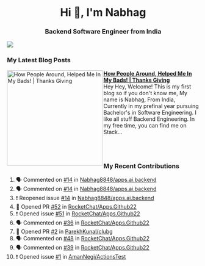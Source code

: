  
<h1 align="center">Hi 👋, I'm Nabhag</h1>
<h3 align="center">Backend Software Engineer from India</h3>

<img src="Twitter header - 2.png"/>

### My Latest Blog Posts 
<!-- HASHNODE_BLOG:START -->
<p align="left">
<a href="https://nabhagmotivaras.hashnode.dev//experience-2022" title="How People Around, Helped Me In My Bads!  | Thanks Giving"><img src="https://cdn.hashnode.com/res/hashnode/image/stock/unsplash/d1956810eb099b7959df44d932fa9fe4.jpeg" alt="How People Around, Helped Me In My Bads!  | Thanks Giving" width="250px" align="left" /></a>
<a href="https://nabhagmotivaras.hashnode.dev//experience-2022" title="How People Around, Helped Me In My Bads!  | Thanks Giving"><strong>How People Around, Helped Me In My Bads!  | Thanks Giving</strong></a>
<br/> Hey Hey, Welcome! This is my first blog so if you don't know me, My name is Nabhag, From India, Currently in my prefinal year pursuing Bachelor's in Software Engineering. I like all stuff Backend Engineering. In my free time, you can find me on Stack... </p> <br/> <br/>
<!-- HASHNODE_BLOG:END -->
<p align=left>

 ### My Recent Contributions

<!--START_SECTION:activity-->
1. 🗣 Commented on [#14](https://github.com/Nabhag8848/apps.ai.backend/issues/14) in [Nabhag8848/apps.ai.backend](https://github.com/Nabhag8848/apps.ai.backend)
2. 🗣 Commented on [#14](https://github.com/Nabhag8848/apps.ai.backend/issues/14) in [Nabhag8848/apps.ai.backend](https://github.com/Nabhag8848/apps.ai.backend)
3. ❗️ Reopened issue [#14](https://github.com/Nabhag8848/apps.ai.backend/issues/14) in [Nabhag8848/apps.ai.backend](https://github.com/Nabhag8848/apps.ai.backend)
4. 💪 Opened PR [#52](https://github.com/RocketChat/Apps.Github22/pull/52) in [RocketChat/Apps.Github22](https://github.com/RocketChat/Apps.Github22)
5. ❗️ Opened issue [#51](https://github.com/RocketChat/Apps.Github22/issues/51) in [RocketChat/Apps.Github22](https://github.com/RocketChat/Apps.Github22)
6. 🗣 Commented on [#36](https://github.com/RocketChat/Apps.Github22/issues/36) in [RocketChat/Apps.Github22](https://github.com/RocketChat/Apps.Github22)
7. 💪 Opened PR [#2](https://github.com/ParekhKunal/clubg/pull/2) in [ParekhKunal/clubg](https://github.com/ParekhKunal/clubg)
8. 🗣 Commented on [#48](https://github.com/RocketChat/Apps.Github22/issues/48) in [RocketChat/Apps.Github22](https://github.com/RocketChat/Apps.Github22)
9. 🗣 Commented on [#39](https://github.com/RocketChat/Apps.Github22/issues/39) in [RocketChat/Apps.Github22](https://github.com/RocketChat/Apps.Github22)
10. ❗️ Opened issue [#1](https://github.com/AmanNegi/ActionsTest/issues/1) in [AmanNegi/ActionsTest](https://github.com/AmanNegi/ActionsTest)
<!--END_SECTION:activity-->
 
 </p>


